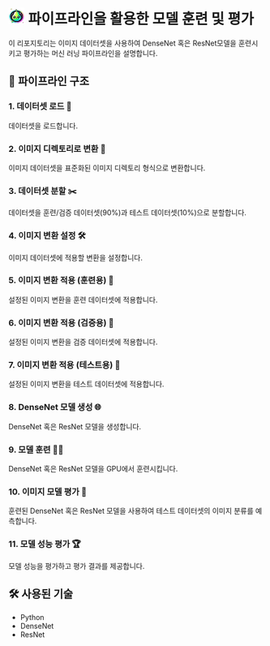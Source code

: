 # <img src="https://github.com/weg-9000/image/blob/main/logo_mini.PNG" alt="Example Image" width="32" height="32"> 파이프라인을 활용한 모델 훈련 및 평가

이 리포지토리는 이미지 데이터셋을 사용하여 DenseNet 혹은 ResNet모델을 훈련시키고 평가하는 머신 러닝 파이프라인을 설명합니다.

## 📌 파이프라인 구조

### 1. 데이터셋 로드 🥕

데이터셋을 로드합니다.

### 2. 이미지 디렉토리로 변환 📁

이미지 데이터셋을 표준화된 이미지 디렉토리 형식으로 변환합니다.

### 3. 데이터셋 분할 ✂️

데이터셋을 훈련/검증 데이터셋(90%)과 테스트 데이터셋(10%)으로 분할합니다.

### 4. 이미지 변환 설정 🛠️

이미지 데이터셋에 적용할 변환을 설정합니다.

### 5. 이미지 변환 적용 (훈련용) 🚀

설정된 이미지 변환을 훈련 데이터셋에 적용합니다.

### 6. 이미지 변환 적용 (검증용) 🧪

설정된 이미지 변환을 검증 데이터셋에 적용합니다.

### 7. 이미지 변환 적용 (테스트용) 🧩

설정된 이미지 변환을 테스트 데이터셋에 적용합니다.

### 8. DenseNet 모델 생성 🌐

DenseNet 혹은 ResNet 모델을 생성합니다.

### 9. 모델 훈련 🏋️‍♂️

DenseNet 혹은 ResNet 모델을 GPU에서 훈련시킵니다.

### 10. 이미지 모델 평가 🎯

훈련된 DenseNet 혹은 ResNet 모델을 사용하여 테스트 데이터셋의 이미지 분류를 예측합니다.

### 11. 모델 성능 평가 🏆

모델 성능을 평가하고 평가 결과를 제공합니다.

## 🛠 사용된 기술

- Python
- DenseNet
- ResNet
